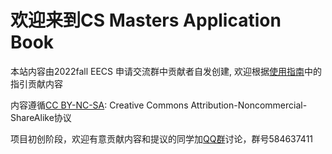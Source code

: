 # 欢迎来到CS Masters Application Book

本站内容由2022fall EECS 申请交流群中贡献者自发创建, 欢迎根据[使用指南](使用指南.md)中的指引贡献内容

内容遵循[CC BY-NC-SA](https://creativecommons.org/licenses/by-nc-sa/4.0/): Creative Commons Attribution-Noncommercial-ShareAlike协议

项目初创阶段，欢迎有意贡献内容和提议的同学加[QQ群](https://jq.qq.com/?_wv=1027&k=Ikr0DObs)讨论，群号584637411
